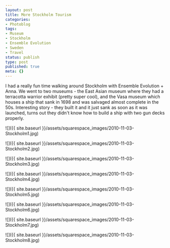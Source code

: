```yaml
---
layout: post
title: More Stockholm Tourism
categories:
- Photoblog
tags:
- Museum
- Stockholm
- Ensemble Evolution
- Sweden
- Travel
status: publish
type: post
published: true
meta: {}
---
```


I had a really fun time walking around Stockholm with Ensemble Evolution + Anna. We went to two museums - the East Asian museum where they had a terracotta warrior exhibit (pretty super cool), and the Vasa museum which houses a ship that sank in 1698 and was salvaged almost complete in the 50s. Interesting story - they built it and it just sank as soon as it was launched, turns out they didn't know how to build a ship with two gun decks properly.

![]({{ site.baseurl }}/assets/squarespace_images/2010-11-03-Stockholm1.jpg)

![]({{ site.baseurl }}/assets/squarespace_images/2010-11-03-Stockholm2.jpg)

![]({{ site.baseurl }}/assets/squarespace_images/2010-11-03-Stockholm3.jpg)

![]({{ site.baseurl }}/assets/squarespace_images/2010-11-03-Stockholm4.jpg)

![]({{ site.baseurl }}/assets/squarespace_images/2010-11-03-Stockholm5.jpg)

![]({{ site.baseurl }}/assets/squarespace_images/2010-11-03-Stockholm6.jpg)

![]({{ site.baseurl }}/assets/squarespace_images/2010-11-03-Stockholm7.jpg)

![]({{ site.baseurl }}/assets/squarespace_images/2010-11-03-Stockholm8.jpg)
